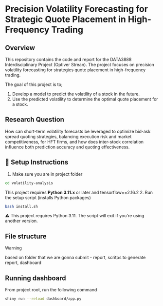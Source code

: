 # Precision Volatility Forecasting for Strategic Quote Placement in High-Frequency Trading

## Overview

This repository contains the code and report for the DATA3888 Interdisciplinary Project (Optiver Strean).
The project focuses on precision volatility forecasting for strategies quote placement in high-frequency trading.

The goal of this project is to;
1. Develop a model to predict the volatility of a stock in the future.
2. Use the predicted volatility to determine the optimal quote placement for a stock.

## Research Question
How can short-term volatility forecasts be leveraged to optimize bid-ask spread quoting strategies, balancing execution risk and market competitiveness, for HFT firms, and how does inter-stock correlation influence both prediction accuracy and quoting effectiveness.


## 🚀 Setup Instructions
1. Make sure you are in project folder 
```bash
cd volatility-analysis
```
This project requires **Python 3.11.x** or later and tensorflow==2.16.2 
2. Run the setup script (installs Python packages)
```bash
bash install.sh
```
⚠️ This project requires Python 3.11. The script will exit if you're using another version.

## File structure 
>[!WARNING]
> based on folder that we are gonna submit - report, scritps to generate report, dashboard


## Running dashboard 
From project root, run the following command
```bash
shiny run --reload dashboard/app.py  
```